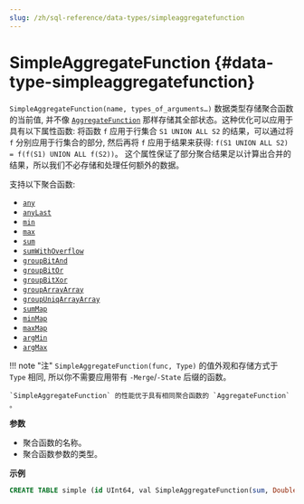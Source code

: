 ```yaml
---
slug: /zh/sql-reference/data-types/simpleaggregatefunction
---
```

# SimpleAggregateFunction {#data-type-simpleaggregatefunction}

`SimpleAggregateFunction(name, types_of_arguments…)` 数据类型存储聚合函数的当前值, 并不像 [`AggregateFunction`](../../sql-reference/data-types/aggregatefunction.md) 那样存储其全部状态。这种优化可以应用于具有以下属性函数: 将函数 `f` 应用于行集合 `S1 UNION ALL S2` 的结果，可以通过将 `f` 分别应用于行集合的部分, 然后再将 `f` 应用于结果来获得: `f(S1 UNION ALL S2) = f(f(S1) UNION ALL f(S2))`。 这个属性保证了部分聚合结果足以计算出合并的结果，所以我们不必存储和处理任何额外的数据。

支持以下聚合函数:

-   [`any`](../../sql-reference/aggregate-functions/reference/any.md#agg_function-any)
-   [`anyLast`](../../sql-reference/aggregate-functions/reference/anylast.md#anylastx)
-   [`min`](../../sql-reference/aggregate-functions/reference/min.md#agg_function-min)
-   [`max`](../../sql-reference/aggregate-functions/reference/max.md#agg_function-max)
-   [`sum`](../../sql-reference/aggregate-functions/reference/sum.md#agg_function-sum)
-   [`sumWithOverflow`](../../sql-reference/aggregate-functions/reference/sumwithoverflow.md#sumwithoverflowx)
-   [`groupBitAnd`](../../sql-reference/aggregate-functions/reference/groupbitand.md#groupbitand)
-   [`groupBitOr`](../../sql-reference/aggregate-functions/reference/groupbitor.md#groupbitor)
-   [`groupBitXor`](../../sql-reference/aggregate-functions/reference/groupbitxor.md#groupbitxor)
-   [`groupArrayArray`](../../sql-reference/aggregate-functions/reference/grouparray.md#agg_function-grouparray)
-   [`groupUniqArrayArray`](../../sql-reference/aggregate-functions/reference/groupuniqarray.md)
-   [`sumMap`](../../sql-reference/aggregate-functions/reference/summap.md#agg_functions-summap)
-   [`minMap`](../../sql-reference/aggregate-functions/reference/minmap.md#agg_functions-minmap)
-   [`maxMap`](../../sql-reference/aggregate-functions/reference/maxmap.md#agg_functions-maxmap)
-   [`argMin`](../../sql-reference/aggregate-functions/reference/argmin.md)
-   [`argMax`](../../sql-reference/aggregate-functions/reference/argmax.md)


!!! note "注"
    `SimpleAggregateFunction(func, Type)` 的值外观和存储方式于 `Type` 相同, 所以你不需要应用带有 `-Merge`/`-State` 后缀的函数。

    `SimpleAggregateFunction` 的性能优于具有相同聚合函数的 `AggregateFunction` 。

**参数**

-   聚合函数的名称。
-   聚合函数参数的类型。

**示例**

``` sql
CREATE TABLE simple (id UInt64, val SimpleAggregateFunction(sum, Double)) ENGINE=AggregatingMergeTree ORDER BY id;
```


